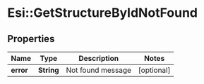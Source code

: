 # Esi::GetStructureByIdNotFound

## Properties
Name | Type | Description | Notes
------------ | ------------- | ------------- | -------------
**error** | **String** | Not found message | [optional] 


